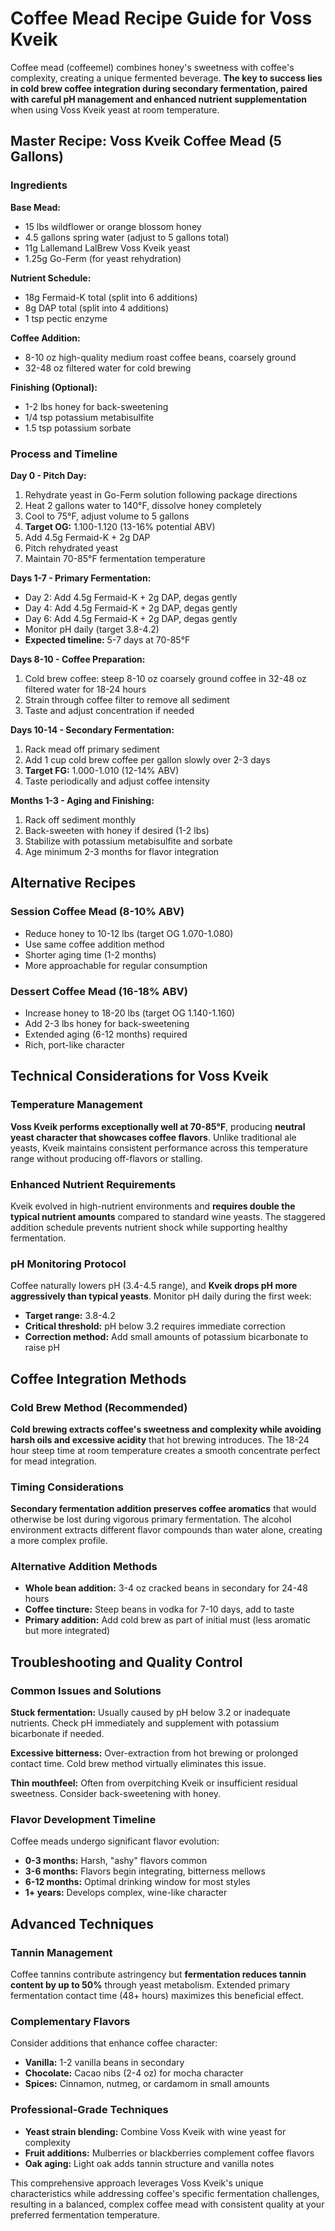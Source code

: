 # Coffee Mead Recipe Guide for Voss Kveik

Coffee mead (coffeemel) combines honey's sweetness with coffee's complexity, creating a unique fermented beverage. **The key to success lies in cold brew coffee integration during secondary fermentation, paired with careful pH management and enhanced nutrient supplementation** when using Voss Kveik yeast at room temperature.

## Master Recipe: Voss Kveik Coffee Mead (5 Gallons)

### Ingredients

**Base Mead:**
- 15 lbs wildflower or orange blossom honey
- 4.5 gallons spring water (adjust to 5 gallons total)
- 11g Lallemand LalBrew Voss Kveik yeast
- 1.25g Go-Ferm (for yeast rehydration)

**Nutrient Schedule:**
- 18g Fermaid-K total (split into 6 additions)
- 8g DAP total (split into 4 additions)
- 1 tsp pectic enzyme

**Coffee Addition:**
- 8-10 oz high-quality medium roast coffee beans, coarsely ground
- 32-48 oz filtered water for cold brewing

**Finishing (Optional):**
- 1-2 lbs honey for back-sweetening
- 1/4 tsp potassium metabisulfite
- 1.5 tsp potassium sorbate

### Process and Timeline

**Day 0 - Pitch Day:**
1. Rehydrate yeast in Go-Ferm solution following package directions
2. Heat 2 gallons water to 140°F, dissolve honey completely
3. Cool to 75°F, adjust volume to 5 gallons
4. **Target OG:** 1.100-1.120 (13-16% potential ABV)
5. Add 4.5g Fermaid-K + 2g DAP
6. Pitch rehydrated yeast
7. Maintain 70-85°F fermentation temperature

**Days 1-7 - Primary Fermentation:**
- Day 2: Add 4.5g Fermaid-K + 2g DAP, degas gently
- Day 4: Add 4.5g Fermaid-K + 2g DAP, degas gently  
- Day 6: Add 4.5g Fermaid-K + 2g DAP, degas gently
- Monitor pH daily (target 3.8-4.2)
- **Expected timeline:** 5-7 days at 70-85°F

**Days 8-10 - Coffee Preparation:**
1. Cold brew coffee: steep 8-10 oz coarsely ground coffee in 32-48 oz filtered water for 18-24 hours
2. Strain through coffee filter to remove all sediment
3. Taste and adjust concentration if needed

**Days 10-14 - Secondary Fermentation:**
1. Rack mead off primary sediment
2. Add 1 cup cold brew coffee per gallon slowly over 2-3 days
3. **Target FG:** 1.000-1.010 (12-14% ABV)
4. Taste periodically and adjust coffee intensity

**Months 1-3 - Aging and Finishing:**
1. Rack off sediment monthly
2. Back-sweeten with honey if desired (1-2 lbs)
3. Stabilize with potassium metabisulfite and sorbate
4. Age minimum 2-3 months for flavor integration

## Alternative Recipes

### Session Coffee Mead (8-10% ABV)
- Reduce honey to 10-12 lbs (target OG 1.070-1.080)
- Use same coffee addition method
- Shorter aging time (1-2 months)
- More approachable for regular consumption

### Dessert Coffee Mead (16-18% ABV)
- Increase honey to 18-20 lbs (target OG 1.140-1.160)
- Add 2-3 lbs honey for back-sweetening
- Extended aging (6-12 months) required
- Rich, port-like character

## Technical Considerations for Voss Kveik

### Temperature Management
**Voss Kveik performs exceptionally well at 70-85°F**, producing **neutral yeast character that showcases coffee flavors**. Unlike traditional ale yeasts, Kveik maintains consistent performance across this temperature range without producing off-flavors or stalling.

### Enhanced Nutrient Requirements
Kveik evolved in high-nutrient environments and **requires double the typical nutrient amounts** compared to standard wine yeasts. The staggered addition schedule prevents nutrient shock while supporting healthy fermentation.

### pH Monitoring Protocol
Coffee naturally lowers pH (3.4-4.5 range), and **Kveik drops pH more aggressively than typical yeasts**. Monitor pH daily during the first week:
- **Target range:** 3.8-4.2
- **Critical threshold:** pH below 3.2 requires immediate correction
- **Correction method:** Add small amounts of potassium bicarbonate to raise pH

## Coffee Integration Methods

### Cold Brew Method (Recommended)
**Cold brewing extracts coffee's sweetness and complexity while avoiding harsh oils and excessive acidity** that hot brewing introduces. The 18-24 hour steep time at room temperature creates a smooth concentrate perfect for mead integration.

### Timing Considerations
**Secondary fermentation addition preserves coffee aromatics** that would otherwise be lost during vigorous primary fermentation. The alcohol environment extracts different flavor compounds than water alone, creating a more complex profile.

### Alternative Addition Methods
- **Whole bean addition:** 3-4 oz cracked beans in secondary for 24-48 hours
- **Coffee tincture:** Steep beans in vodka for 7-10 days, add to taste
- **Primary addition:** Add cold brew as part of initial must (less aromatic but more integrated)

## Troubleshooting and Quality Control

### Common Issues and Solutions
**Stuck fermentation:** Usually caused by pH below 3.2 or inadequate nutrients. Check pH immediately and supplement with potassium bicarbonate if needed.

**Excessive bitterness:** Over-extraction from hot brewing or prolonged contact time. Cold brew method virtually eliminates this issue.

**Thin mouthfeel:** Often from overpitching Kveik or insufficient residual sweetness. Consider back-sweetening with honey.

### Flavor Development Timeline
Coffee meads undergo significant flavor evolution:
- **0-3 months:** Harsh, "ashy" flavors common
- **3-6 months:** Flavors begin integrating, bitterness mellows
- **6-12 months:** Optimal drinking window for most styles
- **1+ years:** Develops complex, wine-like character

## Advanced Techniques

### Tannin Management
Coffee tannins contribute astringency but **fermentation reduces tannin content by up to 50%** through yeast metabolism. Extended primary fermentation contact time (48+ hours) maximizes this beneficial effect.

### Complementary Flavors
Consider additions that enhance coffee character:
- **Vanilla:** 1-2 vanilla beans in secondary
- **Chocolate:** Cacao nibs (2-4 oz) for mocha character
- **Spices:** Cinnamon, nutmeg, or cardamom in small amounts

### Professional-Grade Techniques
- **Yeast strain blending:** Combine Voss Kveik with wine yeast for complexity
- **Fruit additions:** Mulberries or blackberries complement coffee flavors
- **Oak aging:** Light oak adds tannin structure and vanilla notes

This comprehensive approach leverages Voss Kveik's unique characteristics while addressing coffee's specific fermentation challenges, resulting in a balanced, complex coffee mead with consistent quality at your preferred fermentation temperature.